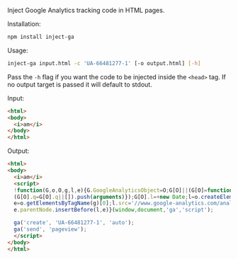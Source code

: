 Inject Google Analytics tracking code in HTML pages.

Installation:

```sh
npm install inject-ga
```

Usage:

```sh
inject-ga input.html -c 'UA-66481277-1' [-o output.html] [-h]
```
Pass the `-h` flag if you want the code to be injected inside the `<head>` tag.
If no output target is passed it will default to stdout.

Input:
```html
<html>
<body>
  <i>am</i>
</body>
</html>
```

Output:
```html
<html>
<body>
  <i>am</i>
  <script>
  !function(G,o,O,g,l,e){G.GoogleAnalyticsObject=O;G[O]||(G[O]=function(){
  (G[O].q=G[O].q||[]).push(arguments)});G[O].l=+new Date;l=o.createElement(g);
  e=o.getElementsByTagName(g)[0];l.src='//www.google-analytics.com/analytics.js';
  e.parentNode.insertBefore(l,e)}(window,document,'ga','script');

  ga('create', 'UA-66481277-1', 'auto');
  ga('send', 'pageview');
  </script>
</body>
</html>
```